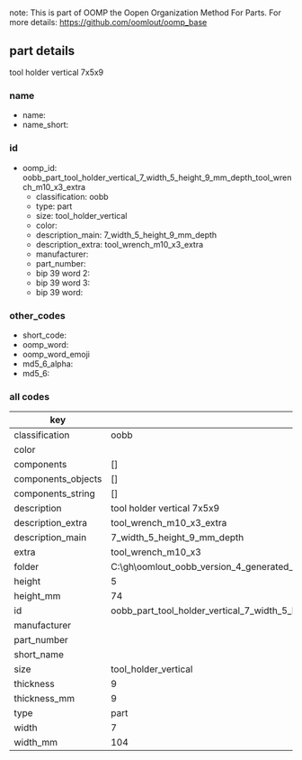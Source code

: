 #   

note: This is part of OOMP the Oopen Organization Method For Parts. For more details: https://github.com/oomlout/oomp_base

##  part details



tool holder vertical 7x5x9

### name
* name: 
* name_short: 
### id
* oomp_id: oobb_part_tool_holder_vertical_7_width_5_height_9_mm_depth_tool_wrench_m10_x3_extra
  * classification: oobb
  * type: part
  * size: tool_holder_vertical
  * color: 
  * description_main: 7_width_5_height_9_mm_depth
  * description_extra: tool_wrench_m10_x3_extra
  * manufacturer: 
  * part_number: 
  * bip 39 word 2: 
  * bip 39 word 3: 
  * bip 39 word: 

### other_codes
* short_code: 
* oomp_word: 
* oomp_word_emoji 
* md5_6_alpha: 
* md5_6: 









### all codes 
| key | value |  
| --- | --- |  
| classification | oobb |  
| color |  |  
| components | [] |  
| components_objects | [] |  
| components_string | [] |  
| description | tool holder vertical 7x5x9 |  
| description_extra | tool_wrench_m10_x3_extra |  
| description_main | 7_width_5_height_9_mm_depth |  
| extra | tool_wrench_m10_x3 |  
| folder | C:\gh\oomlout_oobb_version_4_generated_parts\things\oobb_part_tool_holder_vertical_7_width_5_height_9_mm_depth_tool_wrench_m10_x3_extra |  
| height | 5 |  
| height_mm | 74 |  
| id | oobb_part_tool_holder_vertical_7_width_5_height_9_mm_depth_tool_wrench_m10_x3_extra |  
| manufacturer |  |  
| part_number |  |  
| short_name |  |  
| size | tool_holder_vertical |  
| thickness | 9 |  
| thickness_mm | 9 |  
| type | part |  
| width | 7 |  
| width_mm | 104 |  
